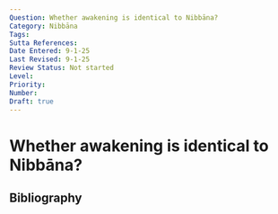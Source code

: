 ```yaml
---
Question: Whether awakening is identical to Nibbāna?
Category: Nibbāna
Tags: 
Sutta References: 
Date Entered: 9-1-25
Last Revised: 9-1-25
Review Status: Not started
Level: 
Priority: 
Number: 
Draft: true
---
```


# Whether awakening is identical to Nibbāna?

## Bibliography

<!-- 

Notes:



 -->